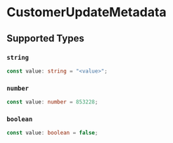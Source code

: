 # CustomerUpdateMetadata


## Supported Types

### `string`

```typescript
const value: string = "<value>";
```

### `number`

```typescript
const value: number = 853228;
```

### `boolean`

```typescript
const value: boolean = false;
```

